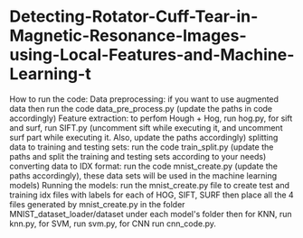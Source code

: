 # Detecting-Rotator-Cuff-Tear-in-Magnetic-Resonance-Images-using-Local-Features-and-Machine-Learning-t

How to run the code:
Data preprocessing: if you want to use augmented data then run the code data_pre_process.py (update the paths in code accordingly)
Feature extraction: to perfom Hough + Hog, run hog.py, for sift and surf, run SIFT.py (uncomment sift while executing it, and uncomment surf part while executing it. Also, update the paths accordingly)
splitting data to training and testing sets: run the code train_split.py (update the paths and split the training and testing sets according to your needs)
converting data to IDX format: run the code mnist_create.py (update the paths accordingly), these data sets will be used in the machine learning models)
Running the models: run the mnist_create.py file to create test and training idx files with labels for each of HOG, SIFT, SURF
then place all the 4 files generated by mnist_create.py in the folder MNIST_dataset_loader/dataset under each model's folder
then for KNN, run knn.py, for SVM, run svm.py, for CNN run cnn_code.py.
